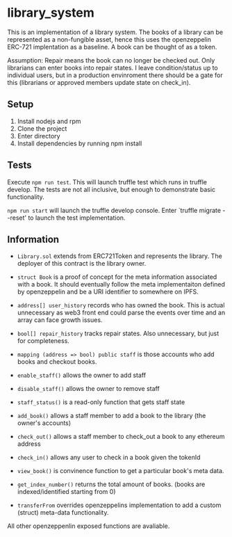 # library_system

This is an implementation of a library system.  The books of a library can be represented as a non-fungible asset, hence this uses the openzeppelin ERC-721 implentation as a baseline.  A book can be thought of as a token.

Assumption: Repair means the book can no longer be checked out.  Only librarians can enter books into repair states.  I leave condition/status up to individual users, but in a production envinroment there should be a gate for this (librarians or approved members update state on check_in).

## Setup

1. Install nodejs and rpm
2. Clone the project
3. Enter directory
4. Install dependencies by running npm install

## Tests
Execute `npm run test`.  This will launch truffle test which runs in truffle develop.  The tests are not all inclusive, but enough to demonstrate basic functionality.

`npm run start` will launch the truffle develop console.  Enter `truffle migrate --reset' to launch the test implementation.

## Information

* `Library.sol` extends from ERC721Token and represents the library.  The deployer of this contract is the 
library owner.

* `struct Book` is a proof of concept for the meta information associated with a book.  It should eventually follow the meta implementaiton defined by openzeppelin and be a URI identifier to somewhere on IPFS.
* `address[] user_history` records who has owned the book.  This is actual unnecessary as web3 front end could parse the events over time and an array can face growth issues.
* `bool[] repair_history` tracks repair states. Also unnecessary, but just for completeness.

* `mapping (address => bool) public staff` is those accounts who add books and checkout books.

* `enable_staff()` allows the owner to add staff

* `disable_staff()` allows the owner to remove staff

* `staff_status()` is a read-only function that gets staff state

* `add_book()` allows a staff member to add a book to the library (the owner's accounts)

* `check_out()` allows a staff member to check_out a book to any ethereum address

* `check_in()` allows any user to check in a book given the tokenId

* `view_book()` is convinence function to get a particular book's meta data.

* `get_index_number()` returns the total amount of books. (books are indexed/identified starting from 0)

* `transferFrom` overrides openzeppelins implementation to add a custom (struct) meta-data functionality.

All other openzeppenlin exposed functions are avaliable.
